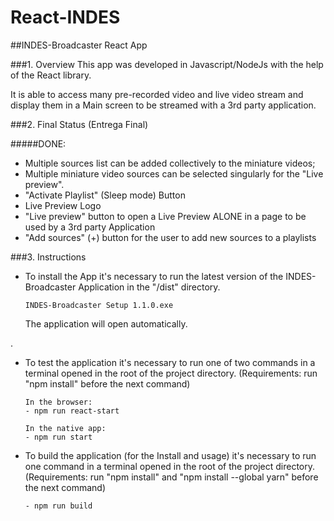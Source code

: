 # React-INDES

##INDES-Broadcaster React App

###1. Overview
This app was developed in Javascript/NodeJs with the help of the React library.

It is able to access many pre-recorded video and live video stream and display them in a Main screen to be streamed with a 3rd party application.

###2. Final Status (Entrega Final)

#####DONE:

- Multiple sources list can be added collectively to the miniature videos;
- Multiple miniature video sources can be selected singularly for the "Live preview".
- "Activate Playlist" (Sleep mode) Button
- Live Preview Logo
- "Live preview" button to open a Live Preview ALONE in a page to be used by a 3rd party Application
- "Add sources" (+) button for the user to add new sources to a playlists

###3. Instructions

- To install the App it's necessary to run the latest version of the INDES-Broadcaster Application in the "/dist" directory.

    ```
    INDES-Broadcaster Setup 1.1.0.exe
    ```

    The application will open automatically.

.
- To test the application it's necessary to run one of two commands in a terminal opened in the root of the project directory.
(Requirements: run "npm install" before the next command)
    ```shell
    In the browser:
    - npm run react-start

    In the native app:
    - npm run start
    ```

- To build the application (for the Install and usage) it's necessary to run one command in a terminal opened in the root of the project directory.
(Requirements: run "npm install" and "npm install --global yarn" before the next command)
    ```shell
    - npm run build
    ```
